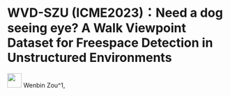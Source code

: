 # WVD-SZU (ICME2023)：Need a dog seeing eye? A Walk Viewpoint Dataset for Freespace Detection in Unstructured Environments
<img src="https://camo.githubusercontent.com/SensingAI/WVD-SZU/tree/main/images/logo_03.jpg" width="33" >
Wenbin Zou^1, 
